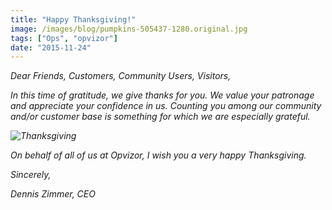 ```yaml
---
title: "Happy Thanksgiving!"
image: /images/blog/pumpkins-505437-1280.original.jpg
tags: ["Ops", "opvizor"]
date: "2015-11-24"
---
```


_Dear Friends, Customers, Community Users, Visitors,_

_In this time of gratitude, we give thanks for you. We value your patronage and appreciate your confidence in us. Counting you among our community and/or customer base is something for which we are especially grateful._ 

_![Thanksgiving](/images/blog/pumpkins-505437-1280.original.jpg)_

_On behalf of all of us at Opvizor, I wish you a very happy Thanksgiving._ 

_Sincerely,_

_Dennis Zimmer,_ _CEO_
